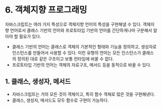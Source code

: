 # 6. 객체지향 프로그래밍

자바스크립트는 여러 가지 특성으로 객체지향 언어의 특성을 구현해낼 수 있다. 객체지향 언어로서 클래스 기반의 언어와 프로토타입 기반의 언어를 간단하게나마 구분해서 알아야 할 필요가 있다.

- 클래스 기반의 언어는 클래스로 객체의 기본적인 형태와 기능을 정의하고, 생성자로 인스턴스를 만들어서 사용할 수 있다. 이런 유형의 언어는 모든 인스턴스가 클래스의 정의된 대로 같은 구조이고 보통 런타임에 바꿀 수 없다.
- 프로토타입 기반의 언어는 객체의 자료구조, 메서드 등을 동적으로 바꿀 수 있다.

## 1. 클래스, 생성자, 메서드

- 자바스크립트는 거의 모든 것이 객체이고, 특히 함수 객체로 많은 것을 구현해낸다.
- 클래스, 생성자, 메서드도 모두 함수로 구현이 가능하다.
